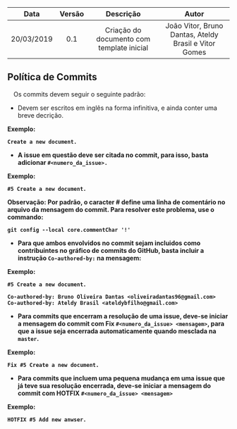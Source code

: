| Data       | Versão | Descrição            | Autor             |
|:----------:|:------:|:--------------------:|:-----------------:|
| 20/03/2019 | 0.1 | Criação do documento com template inicial  | João Vitor, Bruno Dantas, Ateldy Brasil e Vitor Gomes|

## Política de Commits

 Os commits devem seguir o seguinte padrão:

* Devem ser escritos em inglês na forma infinitiva, e ainda conter uma breve decrição.

<b>Exemplo: <b>

```
Create a new document.
```

* A issue em questão deve ser citada no commit, para isso, basta adicionar 
``` #<numero_da_issue>. ```

<b>Exemplo: <b>

```
#5 Create a new document.
```

<b>Observação: </b> Por padrão, o caracter # define uma linha de comentário no arquivo da mensagem do commit. Para resolver este problema, use o commando:

```
git config --local core.commentChar '!'
```

* Para que ambos envolvidos no commit sejam incluidos como contribuintes no gráfico de commits do GitHub, basta incluir a instrução ```Co-authored-by:``` na mensagem:

<b>Exemplo: <b>

```
#5 Create a new document.

Co-authored-by: Bruno Oliveira Dantas <oliveiradantas96@gmail.com>
Co-authored-by: Ateldy Brasil <ateldybfilho@gmail.com>
```

* Para commits que encerram a resolução de uma issue, deve-se iniciar a mensagem do commit com Fix ```#<numero_da_issue> <mensagem>```, para que a issue seja encerrada automaticamente quando mesclada na ```master```.

<b>Exemplo: <b>

```
Fix #5 Create a new document.
```

* Para commits que incluem uma pequena mudança em uma issue que já teve sua resolução encerrada, deve-se iniciar a mensagem do commit com HOTFIX ```#<numero_da_issue> <mensagem>```

<b>Exemplo: <b>

```
HOTFIX #5 Add new anwser.
```